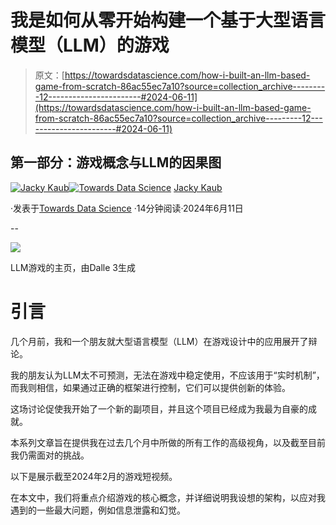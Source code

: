 # 我是如何从零开始构建一个基于大型语言模型（LLM）的游戏

> 原文：[https://towardsdatascience.com/how-i-built-an-llm-based-game-from-scratch-86ac55ec7a10?source=collection_archive---------12-----------------------#2024-06-11](https://towardsdatascience.com/how-i-built-an-llm-based-game-from-scratch-86ac55ec7a10?source=collection_archive---------12-----------------------#2024-06-11)

## 第一部分：游戏概念与LLM的因果图

[](https://medium.com/@jacky.kaub?source=post_page---byline--86ac55ec7a10--------------------------------)[![Jacky Kaub](../Images/e66c699ee5a9d5bbd58a1a72d688234a.png)](https://medium.com/@jacky.kaub?source=post_page---byline--86ac55ec7a10--------------------------------)[](https://towardsdatascience.com/?source=post_page---byline--86ac55ec7a10--------------------------------)[![Towards Data Science](../Images/a6ff2676ffcc0c7aad8aaf1d79379785.png)](https://towardsdatascience.com/?source=post_page---byline--86ac55ec7a10--------------------------------) [Jacky Kaub](https://medium.com/@jacky.kaub?source=post_page---byline--86ac55ec7a10--------------------------------)

·发表于[Towards Data Science](https://towardsdatascience.com/?source=post_page---byline--86ac55ec7a10--------------------------------) ·14分钟阅读·2024年6月11日

--

![](../Images/d29c76dd2a5b5b6fd39bc52508bd43e2.png)

LLM游戏的主页，由Dalle 3生成

# 引言

几个月前，我和一个朋友就大型语言模型（LLM）在游戏设计中的应用展开了辩论。

我的朋友认为LLM太不可预测，无法在游戏中稳定使用，不应该用于“实时机制”，而我则相信，如果通过正确的框架进行控制，它们可以提供创新的体验。

这场讨论促使我开始了一个新的副项目，并且这个项目已经成为我最为自豪的成就。

本系列文章旨在提供我在过去几个月中所做的所有工作的高级视角，以及截至目前我仍需面对的挑战。

以下是展示截至2024年2月的游戏短视频。

在本文中，我们将重点介绍游戏的核心概念，并详细说明我设想的架构，以应对我遇到的一些最大问题，例如信息泄露和幻觉。
